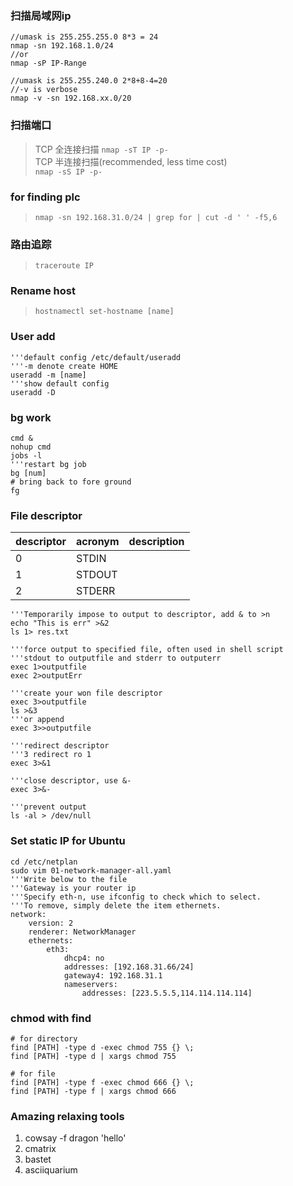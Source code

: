### 扫描局域网ip
```shell
//umask is 255.255.255.0 8*3 = 24
nmap -sn 192.168.1.0/24
//or
nmap -sP IP-Range

//umask is 255.255.240.0 2*8+8-4=20
//-v is verbose   
nmap -v -sn 192.168.xx.0/20
```

### 扫描端口
> TCP 全连接扫描
> `nmap -sT IP -p-`  
> TCP 半连接扫描(recommended, less time cost)  
> `nmap -sS IP -p-`  

### for finding plc
> `nmap -sn 192.168.31.0/24 | grep for | cut -d ' ' -f5,6`

### 路由追踪
> `traceroute IP`

### Rename host
> `hostnamectl set-hostname [name]`


### User add
```shell
'''default config /etc/default/useradd
'''-m denote create HOME
useradd -m [name]
'''show default config
useradd -D 
```

### bg work
```shell
cmd &
nohup cmd
jobs -l
'''restart bg job
bg [num]
# bring back to fore ground
fg
```

### File descriptor  
|descriptor|acronym|description|
|:----|:-----|:------|
|0|STDIN||
|1|STDOUT||
|2|STDERR||
```shell
'''Temporarily impose to output to descriptor, add & to >n
echo "This is err" >&2
ls 1> res.txt

'''force output to specified file, often used in shell script
'''stdout to outputfile and stderr to outputerr
exec 1>outputfile
exec 2>outputErr

'''create your won file descriptor
exec 3>outputfile
ls >&3
'''or append
exec 3>>outputfile

'''redirect descriptor
'''3 redirect ro 1
exec 3>&1

'''close descriptor, use &-
exec 3>&-

'''prevent output
ls -al > /dev/null
```

### Set static IP for Ubuntu
```shell
cd /etc/netplan
sudo vim 01-network-manager-all.yaml
'''Write below to the file
'''Gateway is your router ip
'''Specify eth-n, use ifconfig to check which to select.
'''To remove, simply delete the item ethernets.
network:
    version: 2
    renderer: NetworkManager
    ethernets:
        eth3:
            dhcp4: no
            addresses: [192.168.31.66/24]
            gateway4: 192.168.31.1
            nameservers:
                addresses: [223.5.5.5,114.114.114.114]
```

### chmod with find
```shell
# for directory
find [PATH] -type d -exec chmod 755 {} \;
find [PATH] -type d | xargs chmod 755

# for file
find [PATH] -type f -exec chmod 666 {} \;
find [PATH] -type f | xargs chmod 666 
```

### Amazing relaxing tools
1. cowsay -f dragon 'hello'
2. cmatrix
3. bastet
4. asciiquarium
